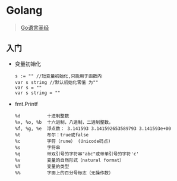 # Golang

> [Go语言圣经](https://docs.hacknode.org/gopl-zh/index.html "霸气的名字")

## 入门
* 变量初始化
    ```golang
    s := "" //短变量初始化,只能用于函数内
    var s string //默认初始化零值 为""
    var s = ""
    var s string = ""
    ```
* fmt.Printf
    ```
    %d          十进制整数
    %x, %o, %b  十六进制，八进制，二进制整数。
    %f, %g, %e  浮点数： 3.141593 3.141592653589793 3.141593e+00
    %t          布尔：true或false
    %c          字符（rune） (Unicode码点)
    %s          字符串
    %q          带双引号的字符串"abc"或带单引号的字符'c'
    %v          变量的自然形式（natural format）
    %T          变量的类型
    %%          字面上的百分号标志（无操作数）
    ```
    